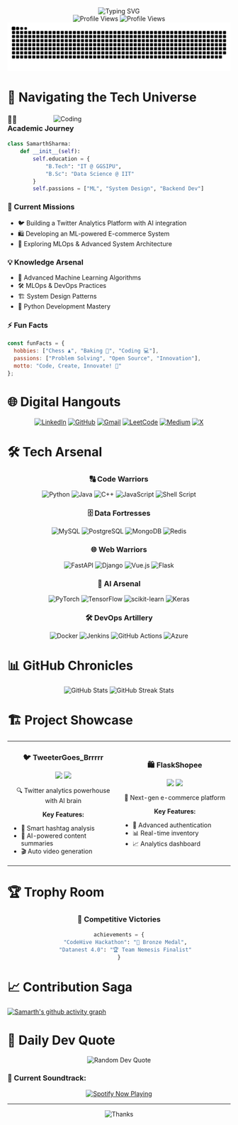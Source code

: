 <div align="center">
  <img src="https://readme-typing-svg.demolab.com?font=Fira+Code&size=32&duration=2800&pause=2000&color=A9FEF7&center=true&vCenter=true&width=940&lines=Hey%2C+I'm+Samarth+Sharma+%F0%9F%91%8B;A+Data+Science+and+IT+Student+%F0%9F%92%BB;Backend+Developer+%F0%9F%8C%90;Machine+Learning+Enthusiast+%F0%9F%A4%96;Welcome+to+my+GitHub+Profile!" alt="Typing SVG" />
</div>

<div align="center">
  <img src="https://hits.seeyoufarm.com/api/count/incr/badge.svg?url=https%3A%2F%2Fgithub.com%2F{blue-samarth}1212%2Fhit-counter" alt="Profile Views"/>
  <img src="https://komarev.com/ghpvc/?username=blue-samarth&label=Profile%20views&color=0e75b6&style=flat" alt="Profile Views" />
</div>

<div align="center">
  <img src="https://raw.githubusercontent.com/platane/snk/output/github-contribution-grid-snake-dark.svg" alt="Snake Animation" />
</div>

# 🚀 Navigating the Tech Universe

<div align="left">
  <img align="right" alt="Coding" width="400" src="https://cdn.dribbble.com/users/1162077/screenshots/3848914/programmer.gif">

  ### 👨‍🎓 Academic Journey
  ```python
  class SamarthSharma:
      def __init__(self):
          self.education = {
              "B.Tech": "IT @ GGSIPU",
              "B.Sc": "Data Science @ IIT"
          }
          self.passions = ["ML", "System Design", "Backend Dev"]
  ```

  ### 🔭 Current Missions
  - 🐦 Building a Twitter Analytics Platform with AI integration
  - 🛍️ Developing an ML-powered E-commerce System
  - 🚀 Exploring MLOps & Advanced System Architecture

  ### 💡 Knowledge Arsenal
  - 🧠 Advanced Machine Learning Algorithms
  - 🛠️ MLOps & DevOps Practices
  - 🏗️ System Design Patterns
  - 🐍 Python Development Mastery

  ### ⚡ Fun Facts
  ```javascript
  const funFacts = {
    hobbies: ["Chess ♟️", "Baking 🍪", "Coding 💻"],
    passions: ["Problem Solving", "Open Source", "Innovation"],
    motto: "Code, Create, Innovate! 🚀"
  };
  ```
</div>

# 🌐 Digital Hangouts
<div align="center">
  
[![LinkedIn](https://img.shields.io/badge/LinkedIn-%230077B5.svg?logo=linkedin&logoColor=white&style=for-the-badge)](https://linkedin.com/in/samarth-sharma-38abb9249)
[![GitHub](https://img.shields.io/badge/GitHub-%23121011.svg?logo=github&logoColor=white&style=for-the-badge)](https://github.com/blue-samarth)
[![Gmail](https://img.shields.io/badge/Gmail-%23EA4335.svg?logo=gmail&logoColor=white&style=for-the-badge)](mailto:samarth38work@gmail.com)
[![LeetCode](https://img.shields.io/badge/LeetCode-%23FFA116.svg?logo=leetcode&logoColor=white&style=for-the-badge)](https://leetcode.com/blue_fire)
[![Medium](https://img.shields.io/badge/Medium-%23000000.svg?logo=medium&logoColor=white&style=for-the-badge)](https://medium.com/@samarth38work)
[![X](https://img.shields.io/badge/X-%23000000.svg?logo=X&logoColor=white&style=for-the-badge)](https://x.com/Sanu_ki__)
  
</div>

# 🛠️ Tech Arsenal

<div align="center">

### 🔠 Code Warriors
![Python](https://img.shields.io/badge/python-3670A0?style=for-the-badge&logo=python&logoColor=ffdd54)
![Java](https://img.shields.io/badge/java-%23ED8B00.svg?style=for-the-badge&logo=java&logoColor=white)
![C++](https://img.shields.io/badge/c++-%2300599C.svg?style=for-the-badge&logo=c%2B%2B&logoColor=white)
![JavaScript](https://img.shields.io/badge/javascript-%23323330.svg?style=for-the-badge&logo=javascript&logoColor=%23F7DF1E)
![Shell Script](https://img.shields.io/badge/shell_script-%23121011.svg?style=for-the-badge&logo=gnu-bash&logoColor=white)

### 🗄️ Data Fortresses
![MySQL](https://img.shields.io/badge/mysql-%2300f.svg?style=for-the-badge&logo=mysql&logoColor=white)
![PostgreSQL](https://img.shields.io/badge/postgres-%23316192.svg?style=for-the-badge&logo=postgresql&logoColor=white)
![MongoDB](https://img.shields.io/badge/MongoDB-%234ea94b.svg?style=for-the-badge&logo=mongodb&logoColor=white)
![Redis](https://img.shields.io/badge/redis-%23DD0031.svg?style=for-the-badge&logo=redis&logoColor=white)

### 🌐 Web Warriors
![FastAPI](https://img.shields.io/badge/FastAPI-005571?style=for-the-badge&logo=fastapi)
![Django](https://img.shields.io/badge/django-%23092E20.svg?style=for-the-badge&logo=django&logoColor=white)
![Vue.js](https://img.shields.io/badge/vuejs-%2335495e.svg?style=for-the-badge&logo=vuedotjs&logoColor=%234FC08D)
![Flask](https://img.shields.io/badge/flask-%23000.svg?style=for-the-badge&logo=flask&logoColor=white)

### 🤖 AI Arsenal
![PyTorch](https://img.shields.io/badge/PyTorch-%23EE4C2C.svg?style=for-the-badge&logo=PyTorch&logoColor=white)
![TensorFlow](https://img.shields.io/badge/TensorFlow-%23FF6F00.svg?style=for-the-badge&logo=TensorFlow&logoColor=white)
![scikit-learn](https://img.shields.io/badge/scikit--learn-%23F7931E.svg?style=for-the-badge&logo=scikit-learn&logoColor=white)
![Keras](https://img.shields.io/badge/Keras-%23D00000.svg?style=for-the-badge&logo=Keras&logoColor=white)

### 🛠️ DevOps Artillery
![Docker](https://img.shields.io/badge/docker-%230db7ed.svg?style=for-the-badge&logo=docker&logoColor=white)
![Jenkins](https://img.shields.io/badge/jenkins-%232C5263.svg?style=for-the-badge&logo=jenkins&logoColor=white)
![GitHub Actions](https://img.shields.io/badge/github%20actions-%232671E5.svg?style=for-the-badge&logo=githubactions&logoColor=white)
![Azure](https://img.shields.io/badge/azure-%230072C6.svg?style=for-the-badge&logo=microsoftazure&logoColor=white)

</div>

# 📊 GitHub Chronicles
<div align="center">
  <img src="https://github-readme-stats.vercel.app/api?username=blue-samarth&theme=tokyonight&hide_border=true&include_all_commits=true&count_private=true" alt="GitHub Stats" />
  <img src="https://github-readme-streak-stats.herokuapp.com/?user=blue-samarth&theme=tokyonight&hide_border=true" alt="GitHub Streak Stats" />
</div>

# 🏗️ Project Showcase

<div align="center">
  <table>
    <tr>
      <td width="50%">
        <h3 align="center">🐦 TweeterGoes_Brrrrr</h3>
        <p align="center">
          <img src="https://img.shields.io/badge/Python-3776AB?style=flat-square&logo=python&logoColor=white"/>
          <img src="https://img.shields.io/badge/OpenAI-412991?style=flat-square&logo=openai&logoColor=white"/>
        </p>
        <div align="center">
          <p>🔍 Twitter analytics powerhouse with AI brain</p>
          <p><strong>Key Features:</strong></p>
          <ul align="left">
            <li>🎯 Smart hashtag analysis</li>
            <li>🤖 AI-powered content summaries</li>
            <li>🎬 Auto video generation</li>
          </ul>
        </div>
      </td>
      <td width="50%">
        <h3 align="center">🛍️ FlaskShopee</h3>
        <p align="center">
          <img src="https://img.shields.io/badge/Flask-000000?style=flat-square&logo=flask&logoColor=white"/>
          <img src="https://img.shields.io/badge/SQLAlchemy-FF4154?style=flat-square&logo=python&logoColor=white"/>
        </p>
        <div align="center">
          <p>🚀 Next-gen e-commerce platform</p>
          <p><strong>Key Features:</strong></p>
          <ul align="left">
            <li>🔐 Advanced authentication</li>
            <li>📊 Real-time inventory</li>
            <li>📈 Analytics dashboard</li>
          </ul>
        </div>
      </td>
    </tr>
  </table>
</div>

# 🏆 Trophy Room
<div align="center">
  
### 🎯 Competitive Victories
```python
achievements = {
    "CodeHive Hackathon": "🥉 Bronze Medal",
    "Datanest 4.0": "🏆 Team Nemesis Finalist"
}
```

</div>


# 📈 Contribution Saga
[![Samarth's github activity graph](https://github-readme-activity-graph.vercel.app/graph?username=blue-samarth&theme=tokyo-night)](https://github.com/ashutosh00710/github-readme-activity-graph)

# 💭 Daily Dev Quote
<div align="center">
  <img src="https://quotes-github-readme.vercel.app/api?type=horizontal&theme=tokyonight" alt="Random Dev Quote"/>
</div>

### 🎵 Current Soundtrack:
<div align="center">
  <a href="https://open.spotify.com/track/20JYu9LaN8M1bVjzymrPQj?si=AMIVRZDhS4KuBg4bBdhRzA">
    <img src="https://spotify-github-profile.vercel.app/api/view?uid=31s7xrc5nmumh6ntupfdxctm324a&cover_image=true&theme=novatorem&show_offline=false&background_color=121212&interchange=false&bar_color=53b14f&bar_color_cover=false" alt="Spotify Now Playing"/>
  </a>
</div>

---
<div align="center">
  <img src="https://readme-typing-svg.demolab.com?font=Fira+Code&pause=1000&color=A9FEF7&center=true&vCenter=true&width=435&lines=Thanks+for+visiting!; +Let's+build+something+amazing+together!+🚀" alt="Thanks" />
</div>
